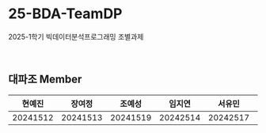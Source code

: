 # 25-BDA-TeamDP
2025-1학기 빅데이터분석프로그래밍 조별과제

<br>

## 대파조 Member

|현예진|장여정|조예성|임지연|서유민|이윤석|
|:---:|:---:|:---:|:---:|:---:|:--:|
|20241512|20241513|20241519|20242514|20242517|20242523|
